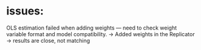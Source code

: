# issues:
OLS estimation failed when adding weights — need to check weight variable format and model compatibility.
-> Added weights in the Replicator → results are close, not matching